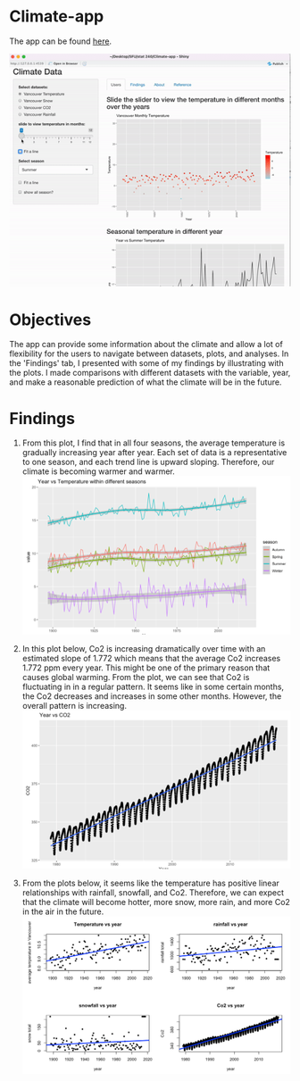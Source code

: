 # Climate-app
The app can be found [here](https://carlzou.shinyapps.io/Climate-app/).

![Alt Text](/images/app.gif)
# Objectives
The app can provide some information about the climate and allow a lot of flexibility for the users to navigate between datasets, plots, and analyses. In the 'Findings' tab, I presented with some of my findings by illustrating with the plots. I made comparisons with different datasets with the variable, year, and make a reasonable prediction of what the climate will be in the future.

# Findings
1. From this plot, I find that in all four seasons, the average temperature is gradually increasing year after year. Each set of data is a representative to one season, and each trend line is upward sloping. Therefore, our climate is becoming warmer and warmer.
![Alt Text](/images/temp.png)

2. In this plot below, Co2 is increasing dramatically over time with an estimated slope of 1.772 which means that the average Co2 increases 1.772 ppm every year. This might be one of the primary reason that causes global warming. From the plot, we can see that Co2 is fluctuating in in a regular pattern. It seems like in some certain months, the Co2 decreases and increases in some other months. However, the overall pattern is increasing.
![Alt Text](/images/co2.png)

3. From the plots below, it seems like the temperature has positive linear relationships with rainfall, snowfall, and Co2. Therefore, we can expect that the climate will become hotter, more snow, more rain, and more Co2 in the air in the future.
![Alt Text](/images/all.png)